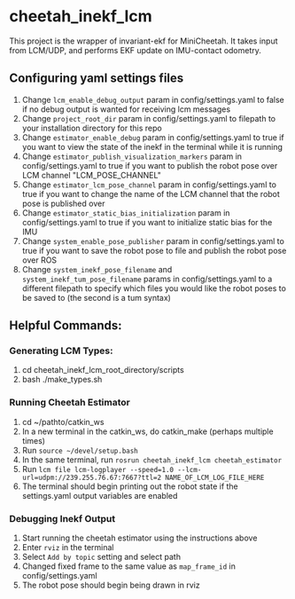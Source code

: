 # cheetah_inekf_lcm
This project is the wrapper of invariant-ekf for MiniCheetah. It takes input from LCM/UDP, and performs EKF update on IMU-contact odometry. 

## Configuring yaml settings files
1. Change `lcm_enable_debug_output` param in config/settings.yaml to false if no debug output is wanted for receiving lcm messages
2. Change `project_root_dir` param in config/settings.yaml to filepath to your installation directory for this repo
3. Change `estimator_enable_debug` param in config/settings.yaml to true if you want to view the state of the inekf in the terminal while it is running
4. Change `estimator_publish_visualization_markers` param in config/settings.yaml to true if you want to publish the robot pose over LCM channel "LCM_POSE_CHANNEL"
5. Change `estimator_lcm_pose_channel` param in config/settings.yaml to true if you want to change the name of the LCM channel that the robot pose is published over
6. Change `estimator_static_bias_initialization` param in config/settings.yaml to true if you want to initialize static bias for the IMU 
7. Change `system_enable_pose_publisher` param in config/settings.yaml to true if you want to save the robot pose to file and publish the robot pose over ROS
8. Change `system_inekf_pose_filename` and `system_inekf_tum_pose_filename` params in config/settings.yaml to a different filepath to specify which files you would like the robot poses to be saved to (the second is a tum syntax)

## Helpful Commands:

### Generating LCM Types:
1. cd cheetah_inekf_lcm_root_directory/scripts
2. bash ./make_types.sh
    
### Running Cheetah Estimator
1. cd ~/pathto/catkin_ws
2. In a new terminal in the catkin_ws, do catkin_make (perhaps multiple times)
3. Run `source ~/devel/setup.bash`
5. In the same terminal, run `rosrun cheetah_inekf_lcm cheetah_estimator`
6. Run `lcm file lcm-logplayer --speed=1.0 --lcm-url=udpm://239.255.76.67:7667?ttl=2 NAME_OF_LCM_LOG_FILE_HERE`
7. The terminal should begin printing out the robot state if the settings.yaml output variables are enabled

### Debugging Inekf Output
1. Start running the cheetah estimator using the instructions above
2. Enter `rviz` in the terminal
2. Select `Add by topic` setting and select path
3. Changed fixed frame to the same value as `map_frame_id` in config/settings.yaml
4. The robot pose should begin being drawn in rviz